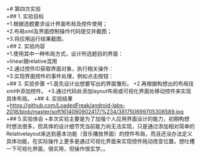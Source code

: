 ﻿+# 第四次实验  
+## 1. 实验目标  
+1.根据选题要求设计界面布局及控件使用；    
+2.布局xml及界面控制操作代码提交并截图；  
+3.将应用运行结果截图。    
+## 2. 实验内容  
+1.使用其中一种布局方式，设计所选题目的界面：  
+linear跟relative混用  
+2.通过控件ID获取界面对象，执行相关操作：  
+3.实现界面控件的事件处理，例如点击按钮：  
+## 3. 实验步骤
+1.首先设计出想要写出的界面雏形。
+2.再根据构想出的布局往xml中添加控件。
+3.通过代码处添加layout布局或可视化界面处移动控件来实现具体布局。
+## 4. 实验结果  
+https://github.com/LoadedFreak/android-labs-2018/blob/master/soft1614080902417/%234/381750699705308589.jpg
+## 5.实验体会
+本次实验主要是为了加强个人应用界面设计的能力，初期构想时想法很多，但具体的设计细节凭当前能力尚无法实现，只是通过添加相对简单的Relativelayout来达到基本功能（音乐播放界面）的控件布局，而且还没办法定义具体功能，在实际操作上更多是通过可视化界面来实现控件拖动改变位置。想吐槽一下可视化界面，很实用，但操作很玄学。。
